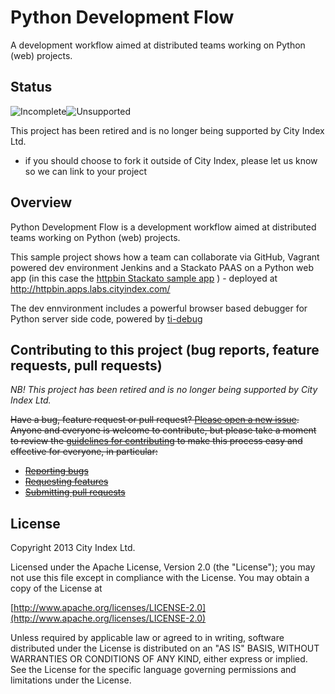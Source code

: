 # Python Development Flow

A development workflow aimed at distributed teams working on Python (web) projects.

## Status

![Incomplete](http://labs.cityindex.com/wp-content/uploads/2012/01/lbl-incomplete.png)![Unsupported](http://labs.cityindex.com/wp-content/uploads/2012/01/lbl-unsupported.png)

This project has been retired and is no longer being supported by City Index Ltd.

* if you should choose to fork it outside of City Index, please let us know so we can link to your project

## Overview

Python Development Flow is a development workflow aimed at distributed teams working on Python (web) projects.

This sample project shows how a team can collaborate via GitHub, Vagrant powered dev environment Jenkins and a Stackato PAAS on a Python web app (in this case the [httpbin Stackato sample app](https://github.com/Stackato-Apps/httpbin) ) - deployed at http://httpbin.apps.labs.cityindex.com/

The dev ennvironment includes a powerful browser based debugger for Python server side code, powered by [ti-debug](https://github.com/dpb587/ti-debug)

## Contributing to this project (bug reports, feature requests, pull requests)

*NB! This project has been retired and is no longer being supported by City Index Ltd.*

~~Have a bug, feature request or pull request? [Please open a new issue](https://github.com/cityindex/python-development-flow/issues).
Anyone and everyone is welcome to contribute, but please take a moment to
review the [guidelines for contributing](CONTRIBUTING.md) to make this process
easy and effective for everyone, in particular:~~

* ~~[Reporting bugs](CONTRIBUTING.md#reporting-bugs)~~
* ~~[Requesting features](CONTRIBUTING.md#requesting-features)~~
* ~~[Submitting pull requests](CONTRIBUTING.md#submitting-pull-requests)~~

## License

Copyright 2013 City Index Ltd.

Licensed under the Apache License, Version 2.0 (the "License");
you may not use this file except in compliance with the License.
You may obtain a copy of the License at

  [http://www.apache.org/licenses/LICENSE-2.0](http://www.apache.org/licenses/LICENSE-2.0)

Unless required by applicable law or agreed to in writing, software
distributed under the License is distributed on an "AS IS" BASIS,
WITHOUT WARRANTIES OR CONDITIONS OF ANY KIND, either express or implied.
See the License for the specific language governing permissions and
limitations under the License.
